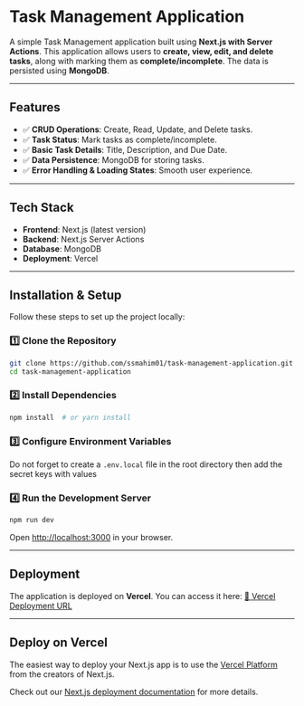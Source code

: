 # Task Management Application

A simple Task Management application built using **Next.js with Server Actions**. This application allows users to **create, view, edit, and delete tasks**, along with marking them as **complete/incomplete**. The data is persisted using **MongoDB**.

---

## Features
- ✅ **CRUD Operations**: Create, Read, Update, and Delete tasks.
- ✅ **Task Status**: Mark tasks as complete/incomplete.
- ✅ **Basic Task Details**: Title, Description, and Due Date.
- ✅ **Data Persistence**: MongoDB for storing tasks.
- ✅ **Error Handling & Loading States**: Smooth user experience.

---

## Tech Stack
- **Frontend**: Next.js (latest version)
- **Backend**: Next.js Server Actions
- **Database**: MongoDB
- **Deployment**: Vercel

---

## Installation & Setup
Follow these steps to set up the project locally:

### 1️⃣ Clone the Repository
```bash
git clone https://github.com/ssmahim01/task-management-application.git
cd task-management-application
```

### 2️⃣ Install Dependencies
```bash
npm install  # or yarn install
```

### 3️⃣ Configure Environment Variables
Do not forget to create a `.env.local` file in the root directory then add the secret keys with values

### 4️⃣ Run the Development Server
```bash
npm run dev
```

Open [http://localhost:3000](http://localhost:3000) in your browser.

---

## Deployment
The application is deployed on **Vercel**. You can access it here:
[🔗 Vercel Deployment URL](https://task-management-application-azure-two.vercel.app)

---

## Deploy on Vercel

The easiest way to deploy your Next.js app is to use the [Vercel Platform](https://vercel.com/new?utm_medium=default-template&filter=next.js&utm_source=create-next-app&utm_campaign=create-next-app-readme) from the creators of Next.js.

Check out our [Next.js deployment documentation](https://nextjs.org/docs/app/building-your-application/deploying) for more details.